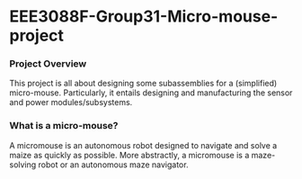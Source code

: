 # EEE3088F-Group31-Micro-mouse-project



### Project Overview
This project is all about designing some subassemblies for a (simplified) micro-mouse. Particularly, it entails designing and manufacturing the sensor and power modules/subsystems.

### What is a micro-mouse? 
A micromouse is an autonomous robot designed to navigate and solve a maize as quickly as possible. More abstractly, a micromouse is a maze-solving robot or an autonomous maze navigator.


